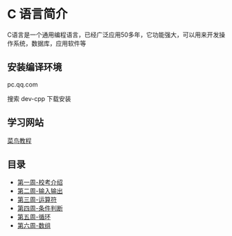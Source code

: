 # C 语言简介

C语言是一个通用编程语言，已经广泛应用50多年，它功能强大，可以用来开发操作系统，数据库，应用软件等

## 安装编译环境

pc.qq.com

搜索 dev-cpp 下载安装

## 学习网站

[菜鸟教程](www.runoob.com)

## 目录

- [第一周-校考介绍](week1-学习要求.md)
- [第二周-输入输出](week2-输入输出.md)
- [第三周-运算符](week3-运算符.md)
- [第四周-条件判断](week4-条件判断.md)
- [第五周-循环](week5-循环.md)
- [第六周-数组](week6-数组.md)
